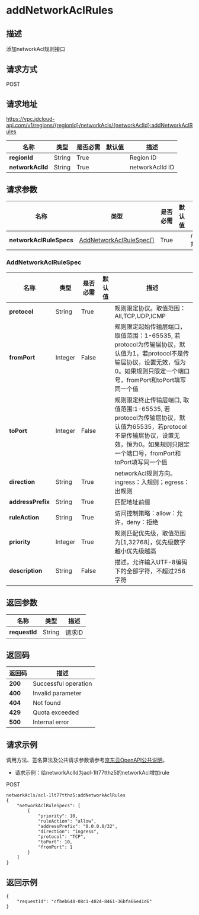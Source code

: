 # addNetworkAclRules


## 描述
添加networkAcl规则接口

## 请求方式
POST

## 请求地址
https://vpc.jdcloud-api.com/v1/regions/{regionId}/networkAcls/{networkAclId}:addNetworkAclRules

|名称|类型|是否必需|默认值|描述|
|---|---|---|---|---|
|**regionId**|String|True| |Region ID|
|**networkAclId**|String|True| |networkAclId ID|

## 请求参数
|名称|类型|是否必需|默认值|描述|
|---|---|---|---|---|
|**networkAclRuleSpecs**|[AddNetworkAclRuleSpec[]](#user-content-addnetworkaclrulespec)|True| |networkAcl规则列表|

### <div id="user-content-addnetworkaclrulespec">AddNetworkAclRuleSpec</div>
|名称|类型|是否必需|默认值|描述|
|---|---|---|---|---|
|**protocol**|String|True| |规则限定协议。取值范围：All,TCP,UDP,ICMP|
|**fromPort**|Integer|False| |规则限定起始传输层端口，取值范围：1-65535, 若protocol为传输层协议，默认值为1，若protocol不是传输层协议，设置无效，恒为0。如果规则只限定一个端口号，fromPort和toPort填写同一个值|
|**toPort**|Integer|False| |规则限定终止传输层端口, 取值范围:1-65535, 若protocol为传输层协议，默认值为65535，若protocol不是传输层协议，设置无效，恒为0。如果规则只限定一个端口号，fromPort和toPort填写同一个值|
|**direction**|String|True| |networkAcl规则方向。ingress：入规则；egress：出规则|
|**addressPrefix**|String|True| |匹配地址前缀|
|**ruleAction**|String|True| |访问控制策略：allow：允许，deny：拒绝|
|**priority**|Integer|True| |规则匹配优先级，取值范围为[1,32768]，优先级数字越小优先级越高|
|**description**|String|False| |描述，允许输入UTF-8编码下的全部字符，不超过256字符|

## 返回参数
|名称|类型|描述|
|---|---|---|
|**requestId**|String|请求ID|


## 返回码
|返回码|描述|
|---|---|
|**200**|Successful operation|
|**400**|Invalid parameter|
|**404**|Not found|
|**429**|Quota exceeded|
|**500**|Internal error|

## 请求示例

调用方法、签名算法及公共请求参数请参考[京东云OpenAPI公共说明](https://docs.jdcloud.com/common-declaration/api/introduction)。

- 请求示例：给networkAclId为acl-1lt77tthz5的networkAcl增加rule

POST
```
networkAcls/acl-1lt77tthz5:addNetworkAclRules
{
    "networkAclRuleSpecs": [
        {
            "priority": 10,
            "ruleAction": "allow",
            "addressPrefix": "0.0.0.0/32",
            "direction": "ingress",
            "protocol": "TCP",
            "toPort": 10,
            "fromPort": 1
        }
    ]
}

```

## 返回示例
```
{
    "requestId": "cfbeb648-08c1-4024-8461-36bfa66e41d6"
}
```

